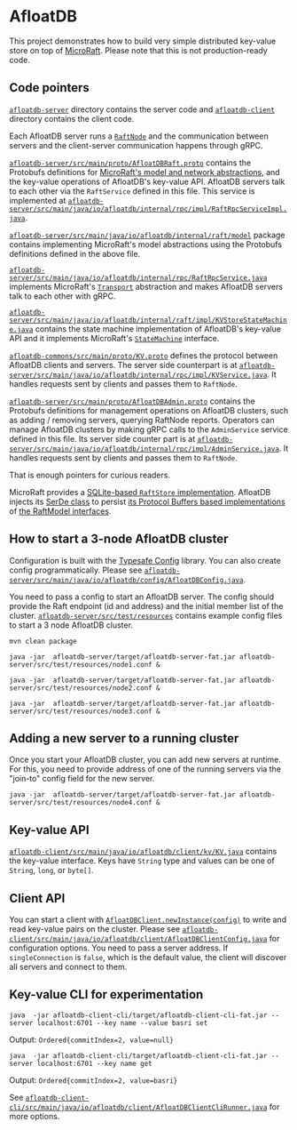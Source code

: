 
# AfloatDB

This project demonstrates how to build very simple distributed key-value store  on top of [MicroRaft](https://github.com/MicroRaft/MicroRaft). Please note that this is not production-ready
code.

## Code pointers

[`afloatdb-server`](https://github.com/MicroRaft/AfloatDB/tree/master/afloatdb-server) directory contains the server code and [`afloatdb-client`](https://github.com/MicroRaft/AfloatDB/tree/master/afloatdb-client)
directory contains the client code.

Each AfloatDB server runs a [`RaftNode`](https://github.com/MicroRaft/MicroRaft/blob/master/microraft/src/main/java/io/microraft/RaftNode.java) and the communication between servers
and the client-server communication happens through gRPC.

[`afloatdb-server/src/main/proto/AfloatDBRaft.proto`](https://github.com/MicroRaft/AfloatDB/blob/master/afloatdb-server/src/main/proto/AfloatDBRaft.proto) contains the Protobufs definitions
for [MicroRaft's model and network abstractions](https://microraft.io/docs/main-abstractions/), and the key-value operations of
AfloatDB's key-value API. AfloatDB servers talk to each other via
the `RaftService` defined in this file. This service is
implemented at [`afloatdb-server/src/main/java/io/afloatdb/internal/rpc/impl/RaftRpcServiceImpl.java`](https://github.com/MicroRaft/AfloatDB/blob/master/afloatdb-server/src/main/java/io/microraft/afloatdb/internal/rpc/impl/RaftRpcServiceImpl.java).

[`afloatdb-server/src/main/java/io/afloatdb/internal/raft/model`](https://github.com/MicroRaft/AfloatDB/tree/master/afloatdb-server/src/main/java/io/microraft/afloatdb/internal/raft/model) package contains
implementing MicroRaft's model abstractions using the Protobufs definitions
defined in the above file.

[`afloatdb-server/src/main/java/io/afloatdb/internal/rpc/RaftRpcService.java`](https://github.com/MicroRaft/AfloatDB/blob/master/afloatdb-server/src/main/java/io/microraft/afloatdb/internal/rpc/RaftRpcService.java) implements
MicroRaft's [`Transport`](https://github.com/MicroRaft/MicroRaft/blob/master/microraft/src/main/java/io/microraft/transport/Transport.java) abstraction and makes AfloatDB servers talk to each
other with gRPC.

[`afloatdb-server/src/main/java/io/afloatdb/internal/raft/impl/KVStoreStateMachine.java`](https://github.com/MicroRaft/AfloatDB/blob/master/afloatdb-server/src/main/java/io/microraft/afloatdb/internal/raft/KVStoreStateMachine.java)
contains the state machine implementation of AfloatDB's key-value API and it
implements MicroRaft's [`StateMachine`](https://github.com/MicroRaft/MicroRaft/blob/master/microraft/src/main/java/io/microraft/statemachine/StateMachine.java) interface.

[`afloatdb-commons/src/main/proto/KV.proto`](https://github.com/MicroRaft/AfloatDB/blob/master/afloatdb-commons/src/main/proto/KV.proto) defines the protocol between
AfloatDB clients and servers. The server side counterpart is at
[`afloatdb-server/src/main/java/io/afloatdb/internal/rpc/impl/KVService.java`](https://github.com/MicroRaft/AfloatDB/blob/master/afloatdb-server/src/main/java/io/microraft/afloatdb/internal/rpc/impl/KVService.java).
It handles requests sent by clients and passes them to `RaftNode`.

[`afloatdb-server/src/main/proto/AfloatDBAdmin.proto`](https://github.com/MicroRaft/AfloatDB/blob/master/afloatdb-server/src/main/proto/AfloatDBAdmin.proto) contains the Protobufs
definitions for management operations on AfloatDB clusters, such as
adding / removing servers, querying RaftNode reports. Operators can manage
AfloatDB clusters by making gRPC calls to the `AdminService`
service defined in this file. Its server side counter part is at
[`afloatdb-server/src/main/java/io/afloatdb/internal/rpc/impl/AdminService.java`](https://github.com/MicroRaft/AfloatDB/blob/master/afloatdb-server/src/main/java/io/microraft/afloatdb/internal/rpc/impl/AdminService.java).
It handles requests sent by clients and passes them to `RaftNode`.

That is enough pointers for curious readers.

MicroRaft provides a [SQLite-based `RaftStore` implementation](https://github.com/MicroRaft/MicroRaft/blob/master/microraft-store-sqlite/src/main/java/io/microraft/store/sqlite/RaftSqliteStore.java). AfloatDB injects its [SerDe class](https://github.com/MicroRaft/AfloatDB/blob/master/afloatdb-server/src/main/java/io/microraft/afloatdb/internal/raft/model/ProtoStateStoreSerializer.java) to persist [its Protocol Buffers based implementations](https://github.com/MicroRaft/AfloatDB/tree/master/afloatdb-server/src/main/java/io/microraft/afloatdb/internal/raft/model) of [the RaftModel interfaces](https://github.com/MicroRaft/MicroRaft/tree/master/microraft/src/main/java/io/microraft/model).

## How to start a 3-node AfloatDB cluster

Configuration is built with the [Typesafe Config](https://github.com/lightbend/config)
library. You can also create config programmatically. Please see
[`afloatdb-server/src/main/java/io/afloatdb/config/AfloatDBConfig.java`](https://github.com/MicroRaft/AfloatDB/blob/master/afloatdb-server/src/main/java/io/microraft/afloatdb/config/AfloatDBConfig.java).

You need to pass a config to start an AfloatDB server. The config should
provide the Raft endpoint (id and address) and the initial member list of
the cluster. [`afloatdb-server/src/test/resources`](https://github.com/MicroRaft/AfloatDB/tree/master/afloatdb-server/src/test/resources) contains example config files to
start a 3 node AfloatDB cluster.

`mvn clean package`

`java -jar  afloatdb-server/target/afloatdb-server-fat.jar afloatdb-server/src/test/resources/node1.conf &`

`java -jar  afloatdb-server/target/afloatdb-server-fat.jar afloatdb-server/src/test/resources/node2.conf &`

`java -jar  afloatdb-server/target/afloatdb-server-fat.jar afloatdb-server/src/test/resources/node3.conf &`

## Adding a new server to a running cluster

Once you start your AfloatDB cluster, you can add new servers at runtime.
For this, you need to provide address of one of the running servers via
the "join-to" config field for the new server.

`java -jar  afloatdb-server/target/afloatdb-server-fat.jar afloatdb-server/src/test/resources/node4.conf &`

## Key-value API

[`afloatdb-client/src/main/java/io/afloatdb/client/kv/KV.java`](https://github.com/MicroRaft/AfloatDB/blob/master/afloatdb-client/src/main/java/io/microraft/afloatdb/client/kv/KV.java) contains the
key-value interface. Keys have `String` type and values can be one of `String`,
`long`, or `byte[]`.

## Client API

You can start a client with [`AfloatDBClient.newInstance(config)`](https://github.com/MicroRaft/AfloatDB/blob/master/afloatdb-client/src/main/java/io/microraft/afloatdb/client/AfloatDBClient.java#L29) to
write and read key-value pairs on the cluster. Please see
[`afloatdb-client/src/main/java/io/afloatdb/client/AfloatDBClientConfig.java`](https://github.com/MicroRaft/AfloatDB/blob/master/afloatdb-client/src/main/java/io/microraft/afloatdb/client/config/AfloatDBClientConfig.java)
for configuration options. You need to pass a server address.
If `singleConnection` is `false`, which is the default value, the client will
discover all servers and connect to them.

## Key-value CLI for experimentation

`java  -jar afloatdb-client-cli/target/afloatdb-client-cli-fat.jar --server localhost:6701 --key name --value basri set`

Output: `Ordered{commitIndex=2, value=null}`

`java  -jar afloatdb-client-cli/target/afloatdb-client-cli-fat.jar --server localhost:6701 --key name get`

Output: `Ordered{commitIndex=2, value=basri}`

See [`afloatdb-client-cli/src/main/java/io/afloatdb/client/AfloatDBClientCliRunner.java`](https://github.com/MicroRaft/AfloatDB/blob/master/afloatdb-client-cli/src/main/java/io/microraft/afloatdb/client/AfloatDBClientCliRunner.java) for more options.
